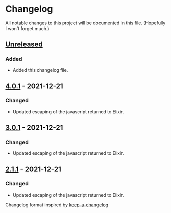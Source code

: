 # Changelog

All notable changes to this project will be documented in this file. (Hopefully I won't forget much.)

## [Unreleased]

### Added

* Added this changelog file.

## [4.0.1] - 2021-12-21

### Changed

* Updated escaping of the javascript returned to Elixir.

## [3.0.1] - 2021-12-21

### Changed

* Updated escaping of the javascript returned to Elixir.

## [2.1.1] - 2021-12-21

### Changed

* Updated escaping of the javascript returned to Elixir.


Changelog format inspired by [keep-a-changelog]

[keep-a-changelog]: https://github.com/olivierlacan/keep-a-changelog
[unreleased]: https://github.com/kbrw/reaxt/compare/v4.0.1...HEAD
[4.0.1]: https://github.com/kbrw/reaxt/compare/v4.0.0...v4.0.1
[3.0.1]: https://github.com/kbrw/reaxt/compare/v3.0.0...v3.0.1
[2.1.1]: https://github.com/kbrw/reaxt/compare/v2.1.0...v2.1.1
